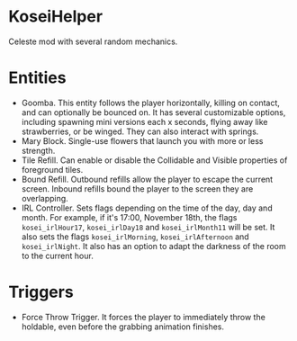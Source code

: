 # KoseiHelper
Celeste mod with several random mechanics.

# Entities
- Goomba. This entity follows the player horizontally, killing on contact, and can optionally be bounced on. It has several customizable options, including spawning mini versions each x seconds, flying away like strawberries, or be winged. They can also interact with springs.
- Mary Block. Single-use flowers that launch you with more or less strength.
- Tile Refill. Can enable or disable the Collidable and Visible properties of foreground tiles.
- Bound Refill. Outbound refills allow the player to escape the current screen. Inbound refills bound the player to the screen they are overlapping.
- IRL Controller. Sets flags depending on the time of the day, day and month. For example, if it's 17:00, November 18th, the flags `kosei_irlHour17`, `kosei_irlDay18` and `kosei_irlMonth11` will be set. It also sets the flags `kosei_irlMorning`, `kosei_irlAfternoon` and `kosei_irlNight`. It also has an option to adapt the darkness of the room to the current hour.

# Triggers
- Force Throw Trigger. It forces the player to immediately throw the holdable, even before the grabbing animation finishes.
